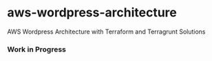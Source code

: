 # aws-wordpress-architecture
AWS Wordpress Architecture with Terraform and Terragrunt Solutions

### Work in Progress
